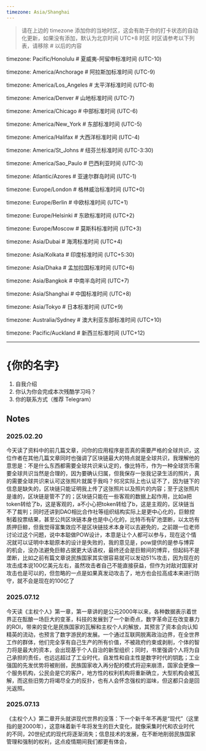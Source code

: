```yaml
---
timezone: Asia/Shanghai
---
```


> 请在上边的 timezone 添加你的当地时区，这会有助于你的打卡状态的自动化更新，如果没有添加，默认为北京时间 UTC+8 时区
> 时区请参考以下列表，请移除 # 以后的内容

timezone: Pacific/Honolulu # 夏威夷-阿留申标准时间 (UTC-10)

timezone: America/Anchorage # 阿拉斯加标准时间 (UTC-9)

timezone: America/Los_Angeles # 太平洋标准时间 (UTC-8)

timezone: America/Denver # 山地标准时间 (UTC-7)

timezone: America/Chicago # 中部标准时间 (UTC-6)

timezone: America/New_York # 东部标准时间 (UTC-5)

timezone: America/Halifax # 大西洋标准时间 (UTC-4)

timezone: America/St_Johns # 纽芬兰标准时间 (UTC-3:30)

timezone: America/Sao_Paulo # 巴西利亚时间 (UTC-3)

timezone: Atlantic/Azores # 亚速尔群岛时间 (UTC-1)

timezone: Europe/London # 格林威治标准时间 (UTC+0)

timezone: Europe/Berlin # 中欧标准时间 (UTC+1)

timezone: Europe/Helsinki # 东欧标准时间 (UTC+2)

timezone: Europe/Moscow # 莫斯科标准时间 (UTC+3)

timezone: Asia/Dubai # 海湾标准时间 (UTC+4)

timezone: Asia/Kolkata # 印度标准时间 (UTC+5:30)

timezone: Asia/Dhaka # 孟加拉国标准时间 (UTC+6)

timezone: Asia/Bangkok # 中南半岛时间 (UTC+7)

timezone: Asia/Shanghai # 中国标准时间 (UTC+8)

timezone: Asia/Tokyo # 日本标准时间 (UTC+9)

timezone: Australia/Sydney # 澳大利亚东部标准时间 (UTC+10)

timezone: Pacific/Auckland # 新西兰标准时间 (UTC+12)

---

# {你的名字}

1. 自我介绍
2. 你认为你会完成本次残酷学习吗？
3. 你的联系方式（推荐 Telegram）

## Notes

<!-- Content_START -->

### 2025.02.20

今天读了资料中的前几篇文章，问你的应用程序是否真的需要严格的全球共识，这位作者在其他几篇文章同时也强调了区块链最大的特点就是全球共识，我理解他的意思是：不是什么东西都需要全球共识来认定的，像比特币，作为一种全球货币需要全球共识当然是合理的，因为要确认归属，但我保存一张我记录生活的照片，真的需要全球共识来认可这张照片就属于我吗？何况实际上也认证不了，因为链下的信息是缺失的，区块链只能证明我上传了这张照片以及照片的内容；至于这张照片是谁的，区块链是管不了的；区块链只能在一些客观的数据上起作用，比如a把token转给了b，这是客观的，a不小心把token转给了b，这是主观的，区块链当不了裁判；同时还讲到DAO相比合作社等组织结构实际上是更中心化的，巨鲸控制着投票结果，甚至公共区块链本身也是中心化的，比特币有矿池垄断，以太坊有质押巨鲸，但我觉得富集效应不是区块链技术本身可以去避免的，之前跟一位老师讨论过这个问题，说中本聪做POW设计，本意是让个人都可以参与，现在这个情况就可以证明中本聪原本的设计是失败的，我的意见是，pow提供的是参与博弈的机会，没办法避免巨鲸占据更大话语权，最终还会是巨鲸间的博弈，但起码不是垄断，比如之前有篇文章说民族国家其实很容易就可以发动51%攻击，因为现在的攻击成本说100亿美元左右，虽然攻击者自己不能直接获益，但作为对敌对国家对攻击也是可以的，但忽略的一点是如果真发动攻击了，地方也会拉高成本来进行防守，就不会是现在的100亿了


### 2025.07.12

今天读《主权个人》第一章，第一章讲的是公元2000年以来，各种数据表示着世界正在酝酿一场巨大的变革，科技的发展到了一个新奇点，数字革命正在改变暴力的ROI，带来的变化是民族国家的瓦解和主权个人的解放，其预言了资本会向认知精英的流动，也预言了数字游民的发展。一个通过互联网脱离政治边界，在全世界工作的群体，他们完全享有自己生产的所有价值，不被政府约束或剥削，个体的智力将是最大的资本，会出现基于个人自治的新型组织；同时，书里强调个人将为自己承担的责任，也远远超过了工业时代，自发性和自主性是数字时代的钥匙；工业强国的先发优势将被削弱，民族国家收入再分配的模式将迎来崩溃，国家会更像一个服务机构，公民会是它的客户，地方性的权利机构将重新确立，大型机构会被瓦解，而这些旧势力将竭尽全力的反扑，也有人会怀念强权的滋味，但这都只会是回光返照。


### 2025.07.13

《主权个人》第二章开头就讲现代世界的没落：下一个新千年不再是“现代”（这里指的是2000年），这意味着新千年将发生的巨大变化，就像采集时代和农业时代的不同，20世纪式的现代将逐渐消失；信息技术的发展，在不断地削弱民族国家管理和强制的权利，这点疫情期间我们都更有体会，



<!-- Content_END -->  
